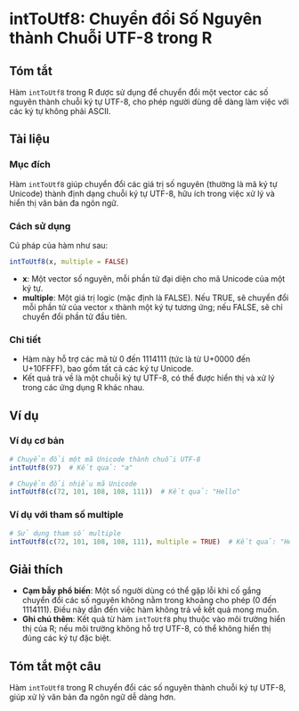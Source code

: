 <!--
Meta Description: # intToUtf8: Chuyển đổi Số Nguyên thành Chuỗi UTF-8 trong R ## Tóm tắt Hàm `intToUtf8` trong R được sử dụng để chuyển đổi một vector các số nguyên thà...
Meta Keywords: inttoutf8, chuyển, đổi, một, các
-->

# intToUtf8: Chuyển đổi Số Nguyên thành Chuỗi UTF-8 trong R

## Tóm tắt
Hàm `intToUtf8` trong R được sử dụng để chuyển đổi một vector các số nguyên thành chuỗi ký tự UTF-8, cho phép người dùng dễ dàng làm việc với các ký tự không phải ASCII.

## Tài liệu
### Mục đích
Hàm `intToUtf8` giúp chuyển đổi các giá trị số nguyên (thường là mã ký tự Unicode) thành định dạng chuỗi ký tự UTF-8, hữu ích trong việc xử lý và hiển thị văn bản đa ngôn ngữ.

### Cách sử dụng
Cú pháp của hàm như sau:
```R
intToUtf8(x, multiple = FALSE)
```

- **x**: Một vector số nguyên, mỗi phần tử đại diện cho mã Unicode của một ký tự.
- **multiple**: Một giá trị logic (mặc định là FALSE). Nếu TRUE, sẽ chuyển đổi mỗi phần tử của vector `x` thành một ký tự tương ứng; nếu FALSE, sẽ chỉ chuyển đổi phần tử đầu tiên.

### Chi tiết
- Hàm này hỗ trợ các mã từ 0 đến 1114111 (tức là từ U+0000 đến U+10FFFF), bao gồm tất cả các ký tự Unicode.
- Kết quả trả về là một chuỗi ký tự UTF-8, có thể được hiển thị và xử lý trong các ứng dụng R khác nhau.

## Ví dụ
### Ví dụ cơ bản
```R
# Chuyển đổi một mã Unicode thành chuỗi UTF-8
intToUtf8(97)  # Kết quả: "a"

# Chuyển đổi nhiều mã Unicode
intToUtf8(c(72, 101, 108, 108, 111))  # Kết quả: "Hello"
```

### Ví dụ với tham số multiple
```R
# Sử dụng tham số multiple
intToUtf8(c(72, 101, 108, 108, 111), multiple = TRUE)  # Kết quả: "Hello"
```

## Giải thích
- **Cạm bẫy phổ biến**: Một số người dùng có thể gặp lỗi khi cố gắng chuyển đổi các số nguyên không nằm trong khoảng cho phép (0 đến 1114111). Điều này dẫn đến việc hàm không trả về kết quả mong muốn.
- **Ghi chú thêm**: Kết quả từ hàm `intToUtf8` phụ thuộc vào môi trường hiển thị của R; nếu môi trường không hỗ trợ UTF-8, có thể không hiển thị đúng các ký tự đặc biệt.

## Tóm tắt một câu
Hàm `intToUtf8` trong R chuyển đổi các số nguyên thành chuỗi ký tự UTF-8, giúp xử lý văn bản đa ngôn ngữ dễ dàng hơn.
